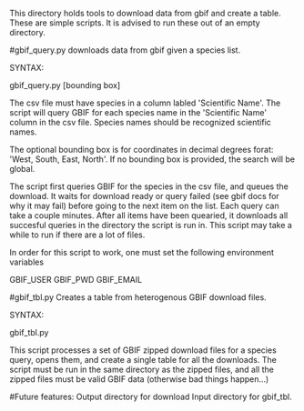 This directory holds tools to download data from gbif and create a table.  These are simple scripts.  It is advised to run these out of an empty directory.

#gbif_query.py downloads data from gbif given a species list. 

SYNTAX:

gbif_query.py <csv file> [bounding box]

The csv file must have species in a column labled 'Scientific Name'.  The script will query GBIF for each species name in the 'Scientific Name' column in the csv file. Species names should be recognized scientific names. 

The optional bounding box is for coordinates in decimal degrees forat:  'West, South, East, North'.  If no bounding box is provided, the search will be global.

The script first queries GBIF for the species in the csv file, and queues the download.  It waits for download ready or query failed (see gbif docs for why it may fail) before going to the next item on the list.  Each query can take a couple minutes.  After all items have been quearied, it downloads all succesful queries in the directory the script is run in.  This script may take a while to run if there are a lot of files.  

In order for this script to work, one must set the following environment variables

GBIF_USER
GBIF_PWD
GBIF_EMAIL


#gbif_tbl.py Creates a table from heterogenous GBIF download files.

SYNTAX:

gbif_tbl.py

This script processes a set of GBIF zipped download files for a species query, opens them, and create a single table for all the downloads.  The script must be run in the same directory as the zipped files, and all the zipped files must be valid GBIF data (otherwise bad things happen...)

#Future features:
Output directory for download
Input directory for gbif_tbl.
